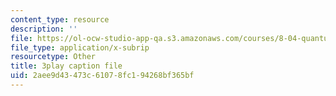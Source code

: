 ```yaml
---
content_type: resource
description: ''
file: https://ol-ocw-studio-app-qa.s3.amazonaws.com/courses/8-04-quantum-physics-i-spring-2016/2aee9d43473c61078fc194268bf365bf_7euh_iwzSGo.srt
file_type: application/x-subrip
resourcetype: Other
title: 3play caption file
uid: 2aee9d43-473c-6107-8fc1-94268bf365bf
---
```

